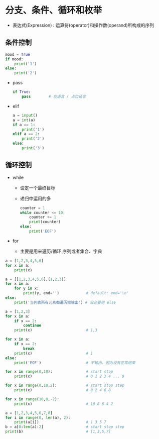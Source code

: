 # 分支、条件、循环和枚举

- 表达式(Expression) : 运算符(operator)和操作数(operand)所构成的序列

## 条件控制

```py
mood = True
if mood:
    print('1')
else:
    print('2')
```

- pass

    ```py
    if True:
        pass        # 空语言 / 占位语言
    ```

- elif

    ```py
    a = input()
    a = int(a)
    if a == 1:
        print('1')
    elif a == 2:
        print('2')
    else:
        print('3')
    ```

## 循环控制

- while
  - 设定一个最终目标
  - 递归中运用的多

    ```py
    counter = 1
    while counter <= 10:
        counter += 1
        print(counter)
    else:
        print('EOF')
    ```

- for
  - 主要是用来遍历/循环 序列或者集合、字典

```py
a = [1,2,3,4,5,6]
for x in a:
    print(x)

a = [[1,2,3,4,5,6],(1,2,3)]
for x in a:
    for y in x:
        print(y, end='')            # default: end='\n'
else:
    print('当列表所有元素都遍历完输出') # 没必要用 else

a = [1,2,3]
for x in a:
    if x == 2:
        continue
    print(x)                        # 1,3

for x in a:
    if x == 2:
        break
    print(x)                        # 1
else:
    print('EOF')                    # 不输出，因为没有正常结束
```

```py
for x in range(0,10):               # start stop
    print(x)                        # 0 1 2 3 4 ... 9

for x in range(0,10,2):             # start stop step
    print(x)                        # 0 2 4 6 8

for x in range(10,0,-2):
    print(x)                        # 10 8 6 4 2
```

```py
a = [1,2,3,4,5,6,7,8]
for i in range(0, len(a), 2):
    print(a[i])                     # 1 3 5 7
b = a[0:len(a):2]                   # start stop step
print(b)                            # [1,3,5,7]
```
